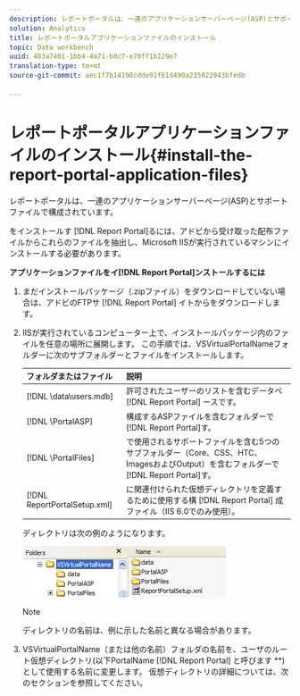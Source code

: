 ```yaml
---
description: レポートポータルは、一連のアプリケーションサーバーページ(ASP)とサポートファイルで構成されています。
solution: Analytics
title: レポートポータルアプリケーションファイルのインストール
topic: Data workbench
uuid: 483a7401-1bb4-4a71-b8c7-e70ff1b129e7
translation-type: tm+mt
source-git-commit: aec1f7b14198cdde91f61d490a235022943bfedb

---
```



# レポートポータルアプリケーションファイルのインストール{#install-the-report-portal-application-files}

レポートポータルは、一連のアプリケーションサーバーページ(ASP)とサポートファイルで構成されています。

をインストールす [!DNL Report Portal]るには、アドビから受け取った配布ファイルからこれらのファイルを抽出し、Microsoft IISが実行されているマシンにインストールする必要があります。

**アプリケーションファイルをイ[!DNL Report Portal]ンストールするには**

1. まだインストールパッケージ（.zipファイル）をダウンロードしていない場合は、アドビのFTPサ [!DNL Report Portal] イトからをダウンロードします。
1. IISが実行されているコンピューター上で、インストールパッケージ内のファイルを任意の場所に展開します。 この手順では、VSVirtualPortalNameフォルダーに次のサブフォルダーとファイルをインストールします。

   | フォルダまたはファイル | 説明 |
   |---|---|
   | [!DNL \data\users.mdb] | 許可されたユーザーのリストを含むデータベ [!DNL Report Portal] ースです。 |
   | [!DNL \PortalASP\] | 構成するASPファイルを含むフォルダーで [!DNL Report Portal]す。 |
   | [!DNL \PortalFiles\] | で使用されるサポートファイルを含む5つのサブフォルダー（Core、CSS、HTC、ImagesおよびOutput）を含むフォルダーで [!DNL Report Portal]す。 |
   | [!DNL ReportPortalSetup.xml] | に関連付けられた仮想ディレクトリを定義するために使用する構 [!DNL Report Portal] 成ファイル（IIS 6.0でのみ使用）。 |

   ディレクトリは次の例のようになります。

   ![](assets/rptPort_scrn_installDir.png)

   >[!NOTE]
   >
   >ディレクトリの名前は、例に示した名前と異なる場合があります。

1. VSVirtualPortalName（または他の名前）フォルダの名前を、ユーザのルート仮想ディレクトリ(以下PortalName [!DNL Report Portal] と呼びます **)として使用する名前に変更します。 仮想ディレクトリの詳細については、次のセクションを参照してください。

